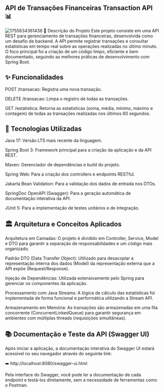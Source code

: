 ## API de Transações Financeiras Transaction API 📊
![1755634361438](https://github.com/user-attachments/assets/e636b85b-4e89-43e2-8a89-c514cb28336c)
📝 Descrição do Projeto
Este projeto consiste em uma API REST para gerenciamento de transações financeiras, desenvolvida como um desafio de backend. A API permite registrar transações e consultar estatísticas em tempo real sobre as operações realizadas no último minuto. O foco principal foi a criação de um código limpo, eficiente e bem documentado, seguindo as melhores práticas de desenvolvimento com Spring Boot.

## ✨ Funcionalidades
POST /transacao: Registra uma nova transação.

DELETE /transacao: Limpa o registro de todas as transações.

GET /estatistica: Retorna as estatísticas (soma, média, mínimo, máximo e contagem) de todas as transações realizadas nos últimos 60 segundos.

## 🚀 Tecnologias Utilizadas
Java 17: Versão LTS mais recente da linguagem.

Spring Boot 3: Framework principal para a criação da aplicação e da API REST.

Maven: Gerenciador de dependências e build do projeto.

Spring Web: Para a criação dos controllers e endpoints RESTful.

Jakarta Bean Validation: Para a validação dos dados de entrada nos DTOs.

SpringDoc OpenAPI (Swagger): Para a geração automática de documentação interativa da API.

JUnit 5: Para a implementação de testes unitários e de integração.

## 🏛️ Arquitetura e Conceitos Aplicados
Arquitetura em Camadas: O projeto é dividido em Controller, Service, Model e DTO para garantir a separação de responsabilidades e um código mais organizado.

Padrão DTO (Data Transfer Object): Utilizado para desacoplar a representação interna dos dados (Model) da representação externa que a API expõe (Request/Response).

Injeção de Dependências: Utilizada extensivamente pelo Spring para gerenciar os componentes da aplicação.

Processamento com Java Streams: A lógica de cálculo das estatísticas foi implementada de forma funcional e performática utilizando a Stream API.

Armazenamento em Memória: As transações são armazenadas em uma fila concorrente (ConcurrentLinkedQueue) para garantir segurança em ambientes com múltiplas threads (requisições simultâneas).
## 📚 Documentação e Teste da API (Swagger UI)
Após iniciar a aplicação, a documentação interativa do Swagger UI estará acessível no seu navegador através do seguinte link:

➡️ http://localhost:8080/swagger-ui.html

Pela interface do Swagger, você pode ler a documentação de cada endpoint e testá-los diretamente, sem a necessidade de ferramentas como o Postman.
